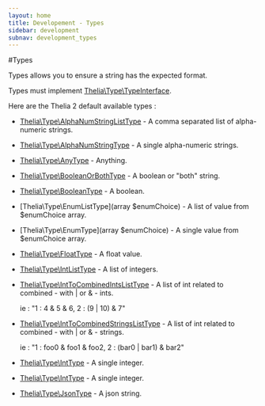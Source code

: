 ```yaml
---
layout: home
title: Developement - Types
sidebar: development
subnav: development_types
---
```


#Types

Types allows you to ensure a string has the expected format.

Types must implement [Thelia\Type\TypeInterface]().

Here are the Thelia 2 default available types :

 * [Thelia\Type\AlphaNumStringListType]() - A comma separated list of alpha-numeric strings.
 * [Thelia\Type\AlphaNumStringType]() - A single alpha-numeric strings.
 * [Thelia\Type\AnyType]() - Anything.
 * [Thelia\Type\BooleanOrBothType]() - A boolean or "both" string.
 * [Thelia\Type\BooleanType]() - A boolean.
 * [Thelia\Type\EnumListType](array $enumChoice) - A list of value from $enumChoice array.
 * [Thelia\Type\EnumType](array $enumChoice) - A single value from $enumChoice array.
 * [Thelia\Type\FloatType]() - A float value.
 * [Thelia\Type\IntListType]() - A list of integers.
 * [Thelia\Type\IntToCombinedIntsListType]() - A list of int related to combined - with | or & - ints.

    ie : "1 : 4 & 5 & 6, 2 : (9 | 10) & 7"
 * [Thelia\Type\IntToCombinedStringsListType]() - A list of int related to combined - with | or & - strings.

    ie : "1 : foo0 & foo1 & foo2, 2 : (bar0 | bar1) & bar2"
 * [Thelia\Type\IntType]() - A single integer.
 * [Thelia\Type\IntType]() - A single integer.
 * [Thelia\Type\JsonType]() - A json string.